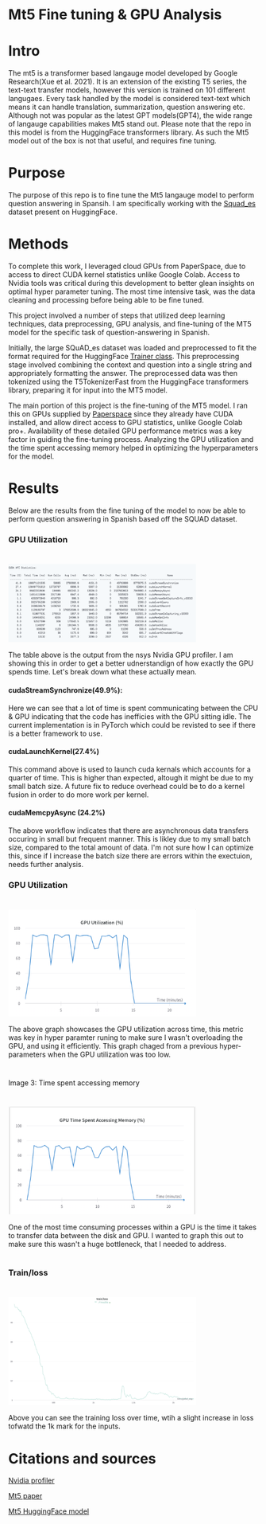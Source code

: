 # Mt5 Fine tuning & GPU Analysis

# Intro

The mt5 is a transformer based langauge model developed by Google Research(Xue et al. 2021). It is an extension of the existing T5 series, the text-text transfer models, however this version is trained on 101 different langugaes.  Every task  handled by the model is considered  text-text which means it can handle translation, summarization, question answering etc. Although not was popular as the latest GPT models(GPT4), the wide range of langauge capabilities makes Mt5 stand out. Please note that the repo in this model is from the HuggingFace transformers library. As such the Mt5 model out of the box is not that useful, and requires fine tuning.


# Purpose

The purpose of this repo is to fine tune the Mt5 langauge model to perform question answering in Spansih. I am specifically working with the [Squad_es](https://huggingface.co/datasets/squad_es) dataset present on HuggingFace.



# Methods

To complete this work, I leveraged cloud GPUs from PaperSpace, due to access to direct CUDA kernel statistics unlike Google Colab. Access to Nvidia tools was critical during this development to better glean insights on optimal hyper parameter tuning. The most time intensive task, was the data cleaning and processing before being able to be fine tuned.

This project involved a number of steps that utilized deep learning techniques, data preprocessing, GPU analysis, and fine-tuning of the MT5 model for the specific task of question-answering in Spanish.

Initially, the large SQuAD_es dataset was loaded and preprocessed to fit the format required for the HuggingFace [Trainer class](https://huggingface.co/docs/transformers/main_classes/trainer). This preprocessing stage involved combining the context and question into a single string and appropriately formatting the answer. The preprocessed data was then tokenized using the T5TokenizerFast from the HuggingFace transformers library, preparing it for input into the MT5 model.

The main portion of this project is the fine-tuning of the MT5 model. I ran this on GPUs supplied by [Paperspace](https://www.paperspace.com/core) since they already have CUDA installed, and allow direct access to GPU statistics, unlike Google Colab pro+. Availability of these detailed GPU performance metrics was a key factor in guiding the fine-tuning process. Analyzing the GPU utilization and the time spent accessing memory helped in optimizing the hyperparameters for the model. 



# Results

Below are the results from the fine tuning of the model to now be able to perform question answering in Spanish based off the SQUAD dataset.


### GPU Utilization

#
<img src="/images/cuda_statistics.png" width="75%">

The table above is the output from the nsys Nvidia GPU profiler. I am showing this in order to get a better udnerstandign of how exactly the GPU spends time. Let's break down what these actually mean.

#### cudaStreamSynchronize(49.9%):

 Here we can see that a lot of time is spent communicating between the CPU & GPU indicating that the code has inefficies with the GPU sitting idle. The current implementation is in PyTorch which could be revisted to see if there is a better framework to use.

#### cudaLaunchKernel(27.4%)
 
This command above is used to launch cuda kernals which accounts for a quarter of time. This is higher than expected, altough it might be due to my small batch size. A future fix to reduce overhead could be to do a kernel fusion in order to do more work per kernel.

#### cudaMemcpyAsync (24.2%)

The above workflow indicates that there are asynchronous data transfers occuring in small but frequent manner. This is likley due to my small batch size, compared to the total amount of data. I'm not sure how I can optimize this, since if I increase the batch size there are errors within the exectuion, needs further analysis.





### GPU Utilization
#
<img src="/images/GPU_utilization.png" width="75%">

The above graph showcases the GPU utilization across time, this metric was key in hyper paramter runing to make sure I wasn't overloading the GPU, and using it efficiently. This graph chaged from a previous hyper-parameters when the GPU utilization was too low.
#

Image 3: Time spent accessing memory
#
<img src="/images/GPU_time _spent_acc_mem.png" width="75%">

One of the most time consuming processes within a GPU is the time it takes to transfer data between the disk and GPU. I wanted to graph this out to make sure this wasn't a huge bottleneck, that I needed to address.
#


### Train/loss
#
<img src="/images/best_train_loss.png" width="75%">

Above you can see the training loss over time, wtih a slight increase in loss tofwatd the 1k mark for the inputs.

# Citations and sources

[Nvidia profiler](https://docs.csc.fi/computing/nsys/)

[Mt5 paper](https://arxiv.org/abs/2010.11934)

[Mt5 HuggingFace model](https://huggingface.co/docs/transformers/model_doc/mt5)

